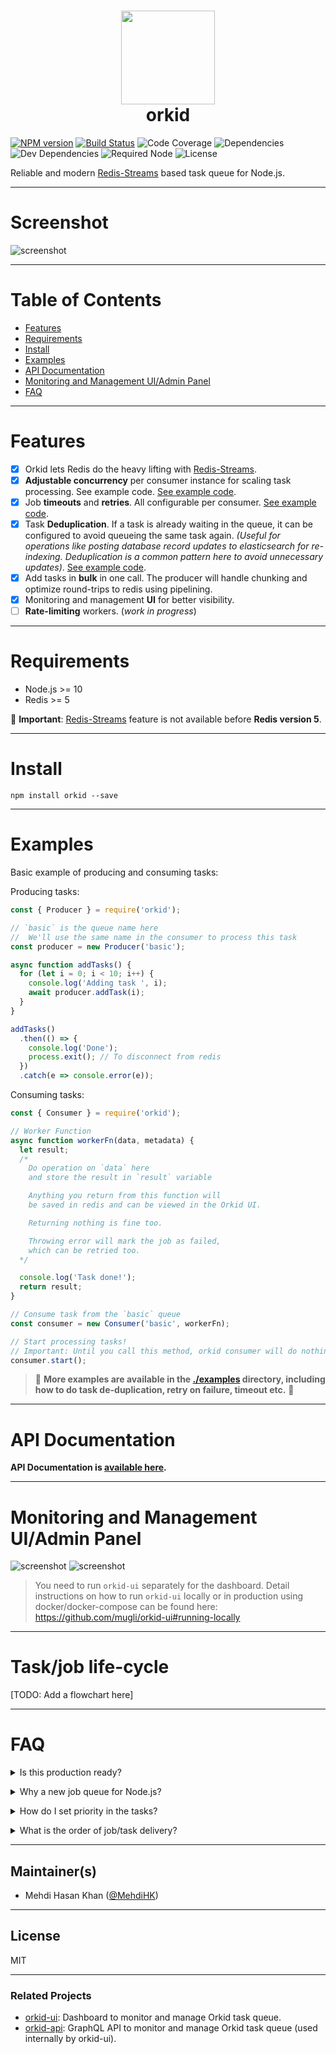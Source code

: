 <h1 align="center">
<img src="https://raw.github.com/mugli/orkid-node/master/orkid.svg?sanitize=true" width="150px" height="150px" /><br />
orkid</h1>

<!-- [![codecov](https://codecov.io/gh/mugli/orkid-node/branch/master/graph/badge.svg)](https://codecov.io/gh/mugli/orkid-node) -->

[![NPM version](https://img.shields.io/npm/v/orkid.svg)](https://www.npmjs.com/package/orkid)
[![Build Status](https://img.shields.io/circleci/build/github/mugli/orkid-node/master?token=9e4999a9e95ab359bb1b458bbaed97985308a704)](https://circleci.com/gh/mugli/orkid-node)
![Code Coverage](https://raw.github.com/mugli/orkid-node/master/badges/badge-lines.svg?sanitize=true)
![Dependencies](https://img.shields.io/david/mugli/orkid.svg?style=flat)
![Dev Dependencies](https://img.shields.io/david/dev/mugli/orkid.svg?style=flat)
![Required Node](https://img.shields.io/node/v/orkid.svg?style=flat)
![License](https://img.shields.io/npm/l/orkid.svg?style=flat)

Reliable and modern [Redis-Streams](https://redis.io/topics/streams-intro) based task queue for Node.js.

---

# Screenshot

![screenshot](https://raw.githubusercontent.com/mugli/orkid-node/master/screenshot.png)

---

# Table of Contents

- [Features](#features)
- [Requirements](#requirements)
- [Install](#install)
- [Examples](#examples)
- [API Documentation](#api-documentation)
- [Monitoring and Management UI/Admin Panel](#monitoring-and-management-ui-admin-panel)
- [FAQ](#faq)

---

# Features

- [x] Orkid lets Redis do the heavy lifting with [Redis-Streams](https://redis.io/topics/streams-intro).
- [x] **Adjustable concurrency** per consumer instance for scaling task processing. See example code. [See example code](https://github.com/mugli/orkid-node/tree/master/examples/basic).
- [x] Job **timeouts** and **retries**. All configurable per consumer. [See example code](https://github.com/mugli/orkid-node/tree/master/examples/failure-timeout-retry).
- [x] Task **Deduplication**. If a task is already waiting in the queue, it can be configured to avoid queueing the same task again. _(Useful for operations like posting database record updates to elasticsearch for re-indexing. Deduplication is a common pattern here to avoid unnecessary updates)_. [See example code](https://github.com/mugli/orkid-node/tree/master/examples/deduplication).
- [x] Add tasks in **bulk** in one call. The producer will handle chunking and optimize round-trips to redis using pipelining.
- [x] Monitoring and management **UI** for better visibility.
  <!-- - [ ] Cron-like **scheduled job** producing. This is different than queueing task now and executing it later. Instead the producer function will be called later at a particular time to produce task. If multiple instances of the application is running, Orkid will ensure that only one producer function gets called. -->
- [ ] **Rate-limiting** workers. (_work in progress_)

---

# Requirements

- Node.js >= 10
- Redis >= 5

👏 **Important**: [Redis-Streams](https://redis.io/topics/streams-intro) feature is not available before **Redis version 5**.

---

# Install

```
npm install orkid --save
```

---

# Examples

Basic example of producing and consuming tasks:

Producing tasks:

```js
const { Producer } = require('orkid');

// `basic` is the queue name here
//  We'll use the same name in the consumer to process this task
const producer = new Producer('basic');

async function addTasks() {
  for (let i = 0; i < 10; i++) {
    console.log('Adding task ', i);
    await producer.addTask(i);
  }
}

addTasks()
  .then(() => {
    console.log('Done');
    process.exit(); // To disconnect from redis
  })
  .catch(e => console.error(e));
```

Consuming tasks:

```js
const { Consumer } = require('orkid');

// Worker Function
async function workerFn(data, metadata) {
  let result;
  /*
    Do operation on `data` here
    and store the result in `result` variable

    Anything you return from this function will
    be saved in redis and can be viewed in the Orkid UI.

    Returning nothing is fine too.

    Throwing error will mark the job as failed,
    which can be retried too.
  */

  console.log('Task done!');
  return result;
}

// Consume task from the `basic` queue
const consumer = new Consumer('basic', workerFn);

// Start processing tasks!
// Important: Until you call this method, orkid consumer will do nothing.
consumer.start();
```

> 👏 **More examples are available in the [./examples](https://github.com/mugli/orkid-node/tree/master/examples) directory, including how to do task de-duplication, retry on failure, timeout etc.** 👏

---

# API Documentation

**API Documentation is [available here](https://github.com/mugli/orkid-node/blob/master/API.md).**

---

# Monitoring and Management UI/Admin Panel

![screenshot](https://raw.githubusercontent.com/mugli/orkid-node/master/screenshot.png)
![screenshot](https://raw.githubusercontent.com/mugli/orkid-node/master/screenshot-2.png)

> You need to run `orkid-ui` separately for the dashboard. Detail instructions on how to run `orkid-ui` locally or in production using docker/docker-compose can be found here:
> https://github.com/mugli/orkid-ui#running-locally

---

# Task/job life-cycle

[TODO: Add a flowchart here]

---

# FAQ

<details>
  <summary>Is this production ready?</summary>
  This project is under active development right now. API may introduce breaking changes until we reach version 1.0. After that semantic versioning will be followed.
</details>

<p></p>

<details>
  <summary>Why a new job queue for Node.js?</summary>
  All the redis-based solutions were created before [Redis-Streams](https://redis.io/topics/streams-intro) became available. They all require a lot of work on the queue-side to ensure durability and atomicity of jobs. Redis-Streams was specifically designed to made this kind of tasks easier, thus allows simpler core in the queue and more reliable operations.

None of existing usable job queues in Node.js offers a monitoring option that we liked.

None of the existing usable task queues support task de-duplication.

</details>

<p></p>

<details>
  <summary>How do I set priority in the tasks?</summary>
  Redis-Streams isn't a right primitive to make a priority queue efficiently on top of it. Orkid doesn't support priority queues now and probably never will.

However, as a workaround, you can create a separate queue, keep its workload minimal and use it for high priority jobs with Orkid.

</details>

<p></p>

<details>
  <summary>What is the order of job/task delivery?</summary>
  Jobs are processed in the order they are produced. However, if retry option is turned on and is applicable, failed jobs gets enqueued to the queue at once, along with other newly produced jobs. 
</details>

<p></p>

---

## Maintainer(s)

- Mehdi Hasan Khan ([@MehdiHK](https://twitter.com/MehdiHK))

---

## License

MIT

---

### Related Projects

- [orkid-ui](https://github.com/mugli/orkid-ui): Dashboard to monitor and manage Orkid task queue.
- [orkid-api](https://github.com/mugli/orkid-api): GraphQL API to monitor and manage Orkid task queue (used internally by orkid-ui).
